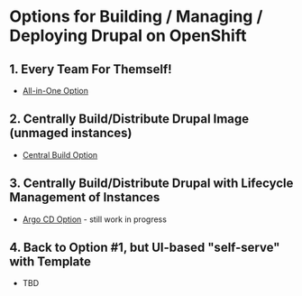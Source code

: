 # Options for Building / Managing / Deploying Drupal on OpenShift

## 1. Every Team For Themself!

* [All-in-One Option](1-all-in-one)

## 2. Centrally Build/Distribute Drupal Image (unmaged instances)

* [Central Build Option](2-central-build)

## 3. Centrally Build/Distribute Drupal with Lifecycle Management of Instances

* [Argo CD Option](3-argocd) - still work in progress

## 4. Back to Option #1, but UI-based "self-serve" with Template

* TBD
